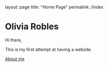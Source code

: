 layout: page
title: "Home Page"
permalink: /index

# Olivia Robles

Hi there, 

This is my first attempt at having a website.


[About me](About)
